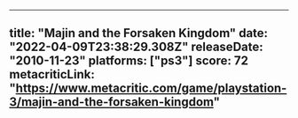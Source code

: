 
---
title: "Majin and the Forsaken Kingdom"
date: "2022-04-09T23:38:29.308Z"
releaseDate: "2010-11-23"
platforms: ["ps3"]
score: 72
metacriticLink: "https://www.metacritic.com/game/playstation-3/majin-and-the-forsaken-kingdom"
---
